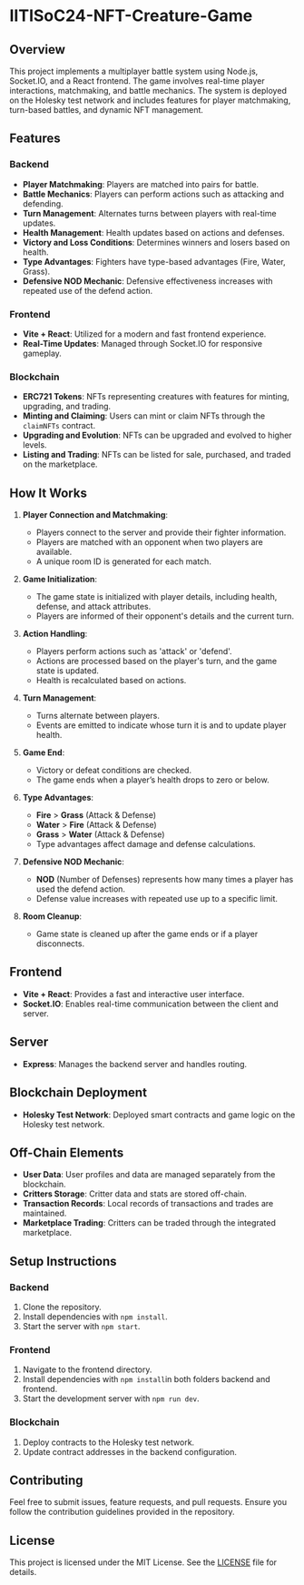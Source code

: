 # IITISoC24-NFT-Creature-Game

## Overview

This project implements a multiplayer battle system using Node.js, Socket.IO, and a React frontend. The game involves real-time player interactions, matchmaking, and battle mechanics. The system is deployed on the Holesky test network and includes features for player matchmaking, turn-based battles, and dynamic NFT management.

## Features

### Backend

- **Player Matchmaking**: Players are matched into pairs for battle.
- **Battle Mechanics**: Players can perform actions such as attacking and defending.
- **Turn Management**: Alternates turns between players with real-time updates.
- **Health Management**: Health updates based on actions and defenses.
- **Victory and Loss Conditions**: Determines winners and losers based on health.
- **Type Advantages**: Fighters have type-based advantages (Fire, Water, Grass).
- **Defensive NOD Mechanic**: Defensive effectiveness increases with repeated use of the defend action.

### Frontend

- **Vite + React**: Utilized for a modern and fast frontend experience.
- **Real-Time Updates**: Managed through Socket.IO for responsive gameplay.

### Blockchain

- **ERC721 Tokens**: NFTs representing creatures with features for minting, upgrading, and trading.
- **Minting and Claiming**: Users can mint or claim NFTs through the `claimNFTs` contract.
- **Upgrading and Evolution**: NFTs can be upgraded and evolved to higher levels.
- **Listing and Trading**: NFTs can be listed for sale, purchased, and traded on the marketplace.

## How It Works

1. **Player Connection and Matchmaking**:
   - Players connect to the server and provide their fighter information.
   - Players are matched with an opponent when two players are available.
   - A unique room ID is generated for each match.

2. **Game Initialization**:
   - The game state is initialized with player details, including health, defense, and attack attributes.
   - Players are informed of their opponent's details and the current turn.

3. **Action Handling**:
   - Players perform actions such as 'attack' or 'defend'.
   - Actions are processed based on the player's turn, and the game state is updated.
   - Health is recalculated based on actions.

4. **Turn Management**:
   - Turns alternate between players.
   - Events are emitted to indicate whose turn it is and to update player health.

5. **Game End**:
   - Victory or defeat conditions are checked.
   - The game ends when a player’s health drops to zero or below.

6. **Type Advantages**:
   - **Fire** > **Grass** (Attack & Defense)
   - **Water** > **Fire** (Attack & Defense)
   - **Grass** > **Water** (Attack & Defense)
   - Type advantages affect damage and defense calculations.

7. **Defensive NOD Mechanic**:
   - **NOD** (Number of Defenses) represents how many times a player has used the defend action.
   - Defense value increases with repeated use up to a specific limit.

8. **Room Cleanup**:
   - Game state is cleaned up after the game ends or if a player disconnects.

## Frontend

- **Vite + React**: Provides a fast and interactive user interface.
- **Socket.IO**: Enables real-time communication between the client and server.

## Server

- **Express**: Manages the backend server and handles routing.

## Blockchain Deployment

- **Holesky Test Network**: Deployed smart contracts and game logic on the Holesky test network.

## Off-Chain Elements

- **User Data**: User profiles and data are managed separately from the blockchain.
- **Critters Storage**: Critter data and stats are stored off-chain.
- **Transaction Records**: Local records of transactions and trades are maintained.
- **Marketplace Trading**: Critters can be traded through the integrated marketplace.

## Setup Instructions

### Backend

1. Clone the repository.
2. Install dependencies with `npm install`.
3. Start the server with `npm start`.

### Frontend

1. Navigate to the frontend directory.
2. Install dependencies with `npm install`in both folders backend and frontend.
3. Start the development server with `npm run dev`.

### Blockchain

1. Deploy contracts to the Holesky test network.
2. Update contract addresses in the backend configuration.

## Contributing

Feel free to submit issues, feature requests, and pull requests. Ensure you follow the contribution guidelines provided in the repository.

## License

This project is licensed under the MIT License. See the [LICENSE](LICENSE) file for details.
